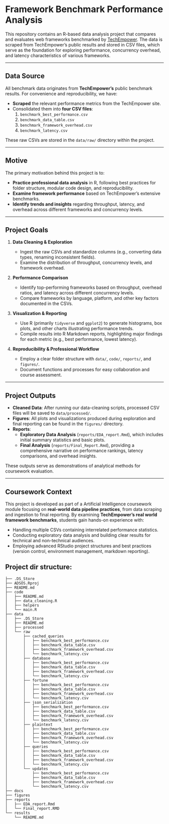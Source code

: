 # Framework Benchmark Performance Analysis

This repository contains an R-based data analysis project that compares and evaluates web frameworks benchmarked by [TechEmpower](https://www.techempower.com/benchmarks). The data is scraped from TechEmpower’s public results and stored in CSV files, which serve as the foundation for exploring performance, concurrency overhead, and latency characteristics of various frameworks.

---

## Data Source

All benchmark data originates from **TechEmpower’s** public benchmark results. For convenience and reproducibility, we have:
- **Scraped** the relevant performance metrics from the TechEmpower site.
- Consolidated them into **four CSV files**:
  1. `benchmark_best_performance.csv`
  2. `benchmark_data_table.csv`
  3. `benchmark_framework_overhead.csv`
  4. `benchmark_latency.csv`
  
These raw CSVs are stored in the `data/raw/` directory within the project.

---

## Motive

The primary motivation behind this project is to:
- **Practice professional data analysis** in R, following best practices for folder structure, modular code design, and reproducibility.
- **Examine framework performance** based on TechEmpower’s extensive benchmarks.
- **Identify trends and insights** regarding throughput, latency, and overhead across different frameworks and concurrency levels.

---

## Project Goals

1. **Data Cleaning & Exploration**  
   - Ingest the raw CSVs and standardize columns (e.g., converting data types, renaming inconsistent fields).  
   - Examine the distribution of throughput, concurrency levels, and framework overhead.

2. **Performance Comparison**  
   - Identify top-performing frameworks based on throughput, overhead ratios, and latency across different concurrency levels.  
   - Compare frameworks by language, platform, and other key factors documented in the CSVs.

3. **Visualization & Reporting**  
   - Use R (primarily `tidyverse` and `ggplot2`) to generate histograms, box plots, and other charts illustrating performance trends.  
   - Compile results into R Markdown reports, highlighting major findings for each metric (e.g., best performance, lowest latency).

4. **Reproducibility & Professional Workflow**  
   - Employ a clear folder structure with `data/`, `code/`, `reports/`, and `figures/`.  
   - Document functions and processes for easy collaboration and course assessment.

---

## Project Outputs

- **Cleaned Data**: After running our data-cleaning scripts, processed CSV files will be saved to `data/processed/`.
- **Figures**: All plots and visualizations produced during exploration and final reporting can be found in the `figures/` directory.
- **Reports**: 
  - **Exploratory Data Analysis** (`reports/EDA_report.Rmd`), which includes initial summary statistics and basic plots.
  - **Final Analysis** (`reports/Final_Report.Rmd`), providing a comprehensive narrative on performance rankings, latency comparisons, and overhead insights.

These outputs serve as demonstrations of analytical methods for coursework evaluation.

---

## Coursework Context

This project is developed as part of a Artificial Intelligence coursework module focusing on **real-world data pipeline practices**, from data scraping and ingestion to final reporting. By examining **TechEmpower’s real world framework benchmarks**, students gain hands-on experience with:
- Handling multiple CSVs containing interrelated performance statistics.
- Conducting exploratory data analysis and building clear results for technical and non-technical audiences.
- Employing advanced RStudio project structures and best practices (version control, environment management, markdown reporting).

## Project dir structure:

```ADSOS
├── .DS_Store
├── ADSOS.Rproj
├── README.md
├── code
│   ├── README.md
│   ├── data_cleaning.R
│   ├── helpers
│   └── main.R
├── data
│   ├── .DS_Store
│   ├── README.md
│   ├── processed
│   └── raw
│       ├── cached_queries
│       │   ├── benchmark_best_performance.csv
│       │   ├── benchmark_data_table.csv
│       │   ├── benchmark_framework_overhead.csv
│       │   └── benchmark_latency.csv
│       ├── database
│       │   ├── benchmark_best_performance.csv
│       │   ├── benchmark_data_table.csv
│       │   ├── benchmark_framework_overhead.csv
│       │   └── benchmark_latency.csv
│       ├── fortune
│       │   ├── benchmark_best_performance.csv
│       │   ├── benchmark_data_table.csv
│       │   ├── benchmark_framework_overhead.csv
│       │   └── benchmark_latency.csv
│       ├── json_serialization
│       │   ├── benchmark_best_performance.csv
│       │   ├── benchmark_data_table.csv
│       │   ├── benchmark_framework_overhead.csv
│       │   └── benchmark_latency.csv
│       ├── plaintext
│       │   ├── benchmark_best_performance.csv
│       │   ├── benchmark_data_table.csv
│       │   ├── benchmark_framework_overhead.csv
│       │   └── benchmark_latency.csv
│       ├── queries
│       │   ├── benchmark_best_performance.csv
│       │   ├── benchmark_data_table.csv
│       │   ├── benchmark_framework_overhead.csv
│       │   └── benchmark_latency.csv
│       └── updates
│           ├── benchmark_best_performance.csv
│           ├── benchmark_data_table.csv
│           ├── benchmark_framework_overhead.csv
│           └── benchmark_latency.csv
├── docs
├── figures
├── reports
│   ├── EDA_report.Rmd
│   └── Final_report.RMD
└── results
    └── README.md
```